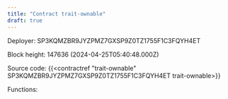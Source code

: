 ```yaml
---
title: "Contract trait-ownable"
draft: true
---
```

Deployer: SP3KQMZBR9JYZPMZ7GXSP9Z0TZ1755F1C3FQYH4ET


 



Block height: 147636 (2024-04-25T05:40:48.000Z)

Source code: {{<contractref "trait-ownable" SP3KQMZBR9JYZPMZ7GXSP9Z0TZ1755F1C3FQYH4ET trait-ownable>}}

Functions:


